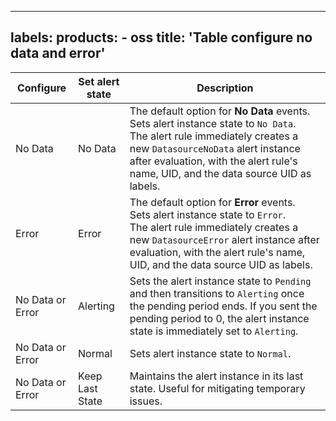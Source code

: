 -----

## labels: products: - oss title: 'Table configure no data and error'

| Configure        | Set alert state | Description                                                                                                                                                                                                                                                   |
| ---------------- | --------------- | ------------------------------------------------------------------------------------------------------------------------------------------------------------------------------------------------------------------------------------------------------------- |
| No Data          | No Data         | The default option for **No Data** events.<br/>Sets alert instance state to `No Data`. <br/> The alert rule immediately creates a new `DatasourceNoData` alert instance after evaluation, with the alert rule's name, UID, and the data source UID as labels. |
| Error            | Error           | The default option for **Error** events.<br/>Sets alert instance state to `Error`. <br/> The alert rule immediately creates a new `DatasourceError` alert instance after evaluation, with the alert rule's name, UID, and the data source UID as labels.      |
| No Data or Error | Alerting        | Sets the alert instance state to `Pending` and then transitions to `Alerting` once the pending period ends. If you sent the pending period to 0, the alert instance state is immediately set to `Alerting`.                                                   |
| No Data or Error | Normal          | Sets alert instance state to `Normal`.                                                                                                                                                                                                                        |
| No Data or Error | Keep Last State | Maintains the alert instance in its last state. Useful for mitigating temporary issues.                                                                                                                                                                       |
